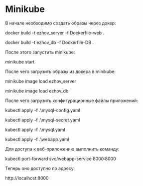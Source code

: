 # Minikube
 

В начале необходимо создать образы через докер:

docker build -t ezhov_server -f Dockerfile-web .

docker build -t ezhov_db -f Dockerfile-DB .

После этого запустить minikube:

minikube start

После чего загрузить образы из докера в minikube:

minikube image load ezhov_server

minikube image load ezhov_db

После чего загрузить конфигурационные файлы приложений:

kubectl apply -f .\mysql-config.yaml

kubectl apply -f .\mysql-secret.yaml

kubectl apply -f .\mysql.yaml

kubectl apply -f .\webapp.yaml

Для доступа к веб-приложению выполнить команду:

kubectl port-forward svc/webapp-service 8000:8000

Теперь оно доступно по адресу:

http://localhost:8000
